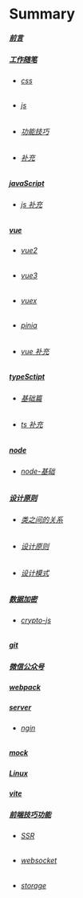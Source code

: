 # Summary

##### [前言](README.md)

##### [工作随笔](jobRecord/README.md)

-   ###### [css](jobRecord/css.md)

-   ###### [js](jobRecord/js.md)

-   ###### [功能技巧](jobRecord/功能技巧.md)

-   ###### [补充](jobRecord/补充.md)

##### [javaScript](Js/README.md)

-   ###### [js 补充](Js/js补充.md)

##### [vue](vue/README.md)

-   ###### [vue2](vue/vue2.md)

-   ###### [vue3](vue/vue3.md)

-   ###### [vuex](vue/vuex.md)

-   ###### [pinia](vue/pinia.md)

-   ###### [vue 补充](vue/vue补充.md)

##### [typeSctipt](Ts/README.md)

-   ###### [基础篇](Ts/基础篇.md)

-   ###### [ts 补充](Ts/ts补充.md)

##### [node](node/README.md)

-   ###### [node-基础](node/node基础.md)

##### [设计原则](设计原则/README.md)

-   ###### [类之间的关系](设计原则/类之间的关系.md)

-   ###### [设计原则](设计原则/设计原则.md)

-   ###### [设计模式](设计原则/设计模式.md)

##### [数据加密](encrypt/README.md)

-   ###### [crypto-js](encrypt/crypto-js.md)

##### [git](git/git随笔.md)

##### [微信公众号](WXgroup/微信公众号.md)

##### [webpack](webpack/webpack.md)

##### [server](server/README.md)

-   ###### [ngin](server/ngin.md)

##### [mock](mock/mockjs.md)

##### [Linux](Linux/Linux.md)

##### [vite](vite/vite.md)

##### [前端技巧功能](webDemo/README.md)

-   ###### [SSR](webDemo/SSR.md)

-   ###### [websocket](webDemo/websocket.md)

-   ###### [storage](webDemo/storage.md)
